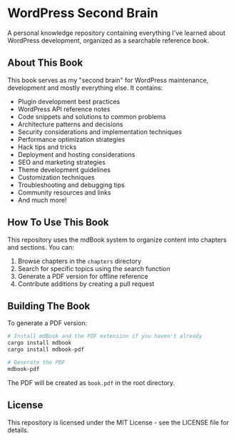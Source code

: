 # WordPress Second Brain

A personal knowledge repository containing everything I've learned about WordPress development, organized as a searchable reference book.

## About This Book

This book serves as my "second brain" for WordPress maintenance, development and mostly everything else. It contains:

- Plugin development best practices
- WordPress API reference notes
- Code snippets and solutions to common problems
- Architecture patterns and decisions
- Security considerations and implementation techniques
- Performance optimization strategies
- Hack tips and tricks
- Deployment and hosting considerations
- SEO and marketing strategies
- Theme development guidelines
- Customization techniques
- Troubleshooting and debugging tips
- Community resources and links
- And much more!

## How To Use This Book

This repository uses the mdBook system to organize content into chapters and sections. You can:

1. Browse chapters in the `chapters` directory
2. Search for specific topics using the search function
3. Generate a PDF version for offline reference
4. Contribute additions by creating a pull request

## Building The Book

To generate a PDF version:

```bash
# Install mdBook and the PDF extension if you haven't already
cargo install mdbook
cargo install mdbook-pdf

# Generate the PDF
mdbook-pdf
```

The PDF will be created as `book.pdf` in the root directory.

## License

This repository is licensed under the MIT License - see the LICENSE file for details.
